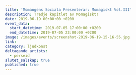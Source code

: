 ```yaml
---
title: 'Momangens Sociala Presenterar: Momagiskt Vol.III'
description: Tredje kapitlet av Momagiskt!
date: 2019-06-19 00:00:00 +0200
event_data:
  start_datetime: 2019-07-05 17:00:00 +0200
  end_datetime: 2019-07-05 23:00:00 +0200
image: /images/events/screenshot-2019-06-19-15-16-55.jpg
link:
category: ljudkonst
deltagande_artists:
  - perseid
slutet_salskap: true
published: true
---
```


